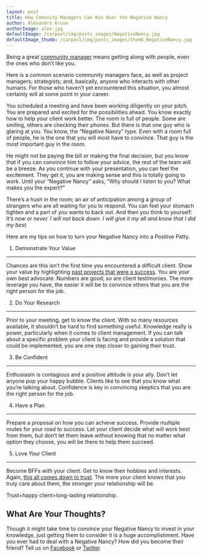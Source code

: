 ```yaml
---
layout: post
title: How Comunity Managers Can Win Over the Negative Nancy
author: Alexandra Kruse
authorImage: alex.jpg
defaultImage: /carpool/img/posts_images/NegativeNancy.jpg
defaultImage_thumb: /carpool/img/posts_images/thumb_NegativeNancy.jpg
---
```

Being a great [community manager](http://carpoolagency.com/articles/Support-Services.html) means getting along with people, even the ones who don’t like you.

<!--more-->

Here is a common scenario community managers face, as well as project managers; strategists; and, basically, anyone who interacts with other humans. For those who haven’t yet encountered this situation, you almost certainly will at some point in your career.
 
You scheduled a meeting and have been working diligently on your pitch. You are prepared and excited for the possibilities ahead. You know exactly how to help your client work better. The room is full of people. Some are smiling, others are checking their phones. But there is that one guy who is glaring at you. You know, the “Negative Nancy” type. Even with a room full of people, he is the one that you will most have to convince. That guy is the most important guy in the room.

He might not be paying the bill or making the final decision, but you know that if you can convince him to follow your advice, the rest of the team will be a breeze. As you continue with your presentation, you can feel the excitement. They get it, you are making sense and this is totally going to work. Until your “Negative Nancy” asks, ”Why should I listen to you? What makes you the expert?”
 
There’s a hush in the room; an air of anticipation among a group of strangers who are all waiting for you to respond. You can feel your stomach tighten and a part of you wants to back out. And then you think to yourself: *It’s  now or never. I will not back down. I will give it my all and know that I did my best.*
 
Here are my tips on how to turn your Negative Nancy into a Positive Patty.
 
1. Demonstrate Your Value
-------------------------

Chances are this isn’t the first time you encountered a difficult client. Show your value by highlighting [past projects that were a success](http://carpoolagency.com/work/). You are your own best advocate. Numbers are good; so are client testimonies. The more leverage you have, the easier it will be to convince others that you are the right person for the job.
 
2. Do Your Research
-------------------

Prior to your meeting, get to know the client. With so many resources available, it shouldn’t be hard to find something useful. Knowledge really is power, particularly when it comes to client management. If you can talk about a specific problem your client is facing and provide a solution that could be implemented, you are one step closer to gaining their trust. 
 
3. Be Confident
---------------

Enthusiasm is contagious and a positive attitude is your ally. Don’t let anyone pop your happy bubble. Clients like to see that you know what you’re talking about. Confidence is key in convincing skeptics that you are the right person for the job.
 
4. Have a Plan
--------------

Prepare a proposal on how you can achieve success. Provide multiple routes for your road to success. Let your client decide what will work best from them, but don’t let them leave without knowing that no matter what option they choose, you will be there to help them succeed.
 
5. Love Your Client
-------------------

Become BFFs with your client. Get to know their hobbies and interests. Again, [this all comes down to trust](https://medium.com/@cslemp/trust-and-open-collaboration-or-don-t-feed-the-xenomorphs-87bb6c195f0c#.t7mr8dnhc). The more your client knows that you truly care about them, the stronger your relationship will be. 

Trust+happy client=long-lasting relationship.
 
What Are Your Thoughts?
-----------------------

Though it might take time to convince your Negative Nancy to invest in your knowledge, just getting them to consider it is a huge accomplishment. Have you ever had to deal with a Negative Nancy? How did you become their friend? Tell us on [Facebook](http://facebook.com/carpoolagency) or [Twitter](http://twitter.com/carpoolagency).




